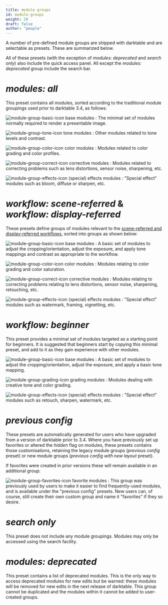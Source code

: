 ```yaml
---
title: module groups
id: module-groups
weight: 20
draft: false
author: "people"
---
```


A number of pre-defined module groups are shipped with darktable and are selectable as presets. These are summarized below.

All of these presets (with the exception of _modules: deprecated_ and _search only_) also include the quick access panel. All except the _modules: deprecated_ group include the search bar.

# _modules: all_

This preset contains all modules, sorted according to the traditional module groupings used prior to darktable 3.4, as follows:

![module-group-basic-icon](./manage-module-layouts/module-group-basic-icon.png#icon) base modules
: The minimal set of modules normally required to render a presentable image.

![module-group-tone-icon](./manage-module-layouts/module-group-tone-icon.png#icon) tone modules
: Other modules related to tone levels and contrast.

![module-group-color-icon](./manage-module-layouts/module-group-color-icon.png#icon) color modules
: Modules related to color grading and color profiles.

![module-group-correct-icon](./manage-module-layouts/module-group-correct-icon.png#icon) corrective modules
: Modules related to correcting problems such as lens distortions, sensor noise, sharpening, etc.

![module-group-effects-icon](./manage-module-layouts/module-group-effects-icon.png#icon) (special) effects modules
: "Special effect" modules such as bloom, diffuse or sharpen, etc.

# _workflow: scene-referred_ & _workflow: display-referred_

These presets define groups of modules relevant to the [scene-referred and display-referred workflows](../pixelpipe/the-pixelpipe-and-module-order.md#module-order-and-workflows), sorted into groups as shown below:

![module-group-basic-icon](./manage-module-layouts/module-group-basic-icon.png#icon) base modules
: A basic set of modules to adjust the cropping/orientation, adjust the exposure, and apply tone mappings and contrast as appropriate to the workflow.

![module-group-color-icon](./manage-module-layouts/module-group-color-icon.png#icon) color modules
: Modules relating to color grading and color saturation.

![module-group-correct-icon](./manage-module-layouts/module-group-correct-icon.png#icon) corrective modules
: Modules relating to correcting problems relating to lens distortions, sensor noise, sharpening, retouching, etc.

![module-group-effects-icon](./manage-module-layouts/module-group-effects-icon.png#icon) (special) effects modules
: "Special effect" modules such as watermark, framing, vignetting, etc.

# _workflow: beginner_

This preset provides a minimal set of modules targeted as a starting point for beginners. It is suggested that beginners start by copying this minimal preset, and add to it as they gain experience with other modules. 

![module-group-basic-icon](./manage-module-layouts/module-group-basic-icon.png#icon) base modules
: A basic set of modules to adjust the cropping/orientation, adjust the exposure, and apply a basic tone mapping.

![module-group-grading-icon](./manage-module-layouts/module-group-grading-icon.png#icon) grading modules
: Modules dealing with creative tone and color grading.

![module-group-effects-icon](./manage-module-layouts/module-group-effects-icon.png#icon) (special) effects modules
: "Special effect" modules such as retouch, sharpen, watermark, etc.

# _previous config_

These presets are automatically generated for users who have upgraded from a version of darktable prior to 3.4. Where you have previously set up favorites or altered the _hidden_ flag on modules, these presets contains those customisations, retaining the legacy module groups (_previous config_ preset) or new module groups (_previous config with new layout_ preset).

If favorites were created in prior versions these will remain available in an additional group:

![module-group-favorites-icon](./manage-module-layouts/module-group-favorites-icon.png#icon) favorite modules
: This group was previously used by users to make it easier to find frequently-used modules, and is available under the "previous config" presets. New users can, of course, still create their own custom group and name it "favorites" if they so desire.

# _search only_

This preset does not include any module groupings. Modules may only be accessed using the search facility.

# _modules: deprecated_

This preset contains a list of deprecated modules. This is the only way to access deprecated modules for new edits but be warned: these modules will be removed for new edits in the next release of darktable. This group cannot be duplicated and the modules within it cannot be added to user-created groups.

